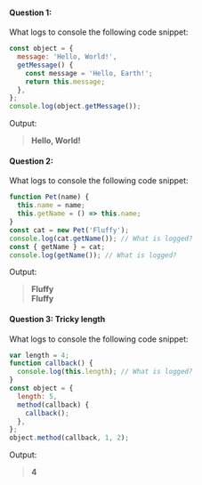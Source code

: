 #### Question 1:

What logs to console the following code snippet:

```js
const object = {
  message: 'Hello, World!',
  getMessage() {
    const message = 'Hello, Earth!';
    return this.message;
  },
};
console.log(object.getMessage());
```

Output:

> **Hello, World!**

#### Question 2:

What logs to console the following code snippet:

```js
function Pet(name) {
  this.name = name;
  this.getName = () => this.name;
}
const cat = new Pet('Fluffy');
console.log(cat.getName()); // What is logged?
const { getName } = cat;
console.log(getName()); // What is logged?
```

Output:

> **Fluffy <br> Fluffy**

#### Question 3: Tricky length

What logs to console the following code snippet:

```js
var length = 4;
function callback() {
  console.log(this.length); // What is logged?
}
const object = {
  length: 5,
  method(callback) {
    callback();
  },
};
object.method(callback, 1, 2);
```

Output:

> **4**
